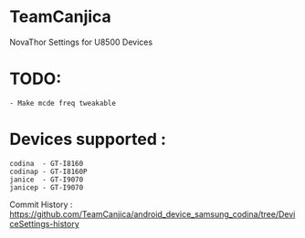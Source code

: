 TeamCanjica
===========

NovaThor Settings for U8500 Devices

TODO:
=======

	- Make mcde freq tweakable

Devices supported :
===================

	codina 	- GT-I8160
	codinap - GT-I8160P
	janice 	- GT-I9070
	janicep - GT-I9070

Commit History : https://github.com/TeamCanjica/android_device_samsung_codina/tree/DeviceSettings-history
